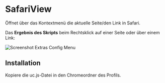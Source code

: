 # SafariView
Öffnet über das Kontextmenü die aktuelle Seite/den Link in Safari.

Das **Ergebnis des Skripts** beim Rechtsklick auf einer Seite oder über einem Link:

![Screenshot Extras Config Menu](https://github.com/ardiman/userChrome.js/raw/master/safariview/scr_safview.png)

## Installation
Kopiere die uc.js-Datei in den Chromeordner des Profils.


